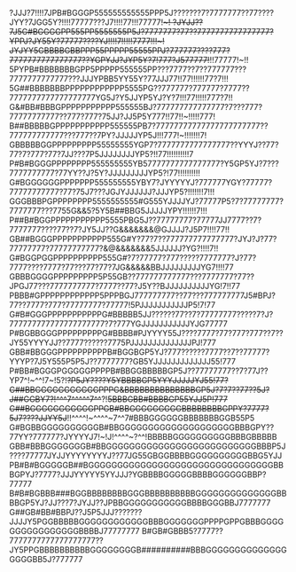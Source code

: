?JJJ?7!!!!7JPB#BGGGP555555555555PPP5J???????7?7777777??77????JYY?7JGG5Y?!!!!77777???J7!!!!77!!!77777!~~~!
?JYJJ??7J5G#BGGGGPP555PP5555555P5J?7777777?77??7777777777777777?YPPJ?JY55Y?77777????YJ!!!!7!!!!!7777!!!~!
JYJYY5GBBBBGBBPPP55PPPPP55555PPJ?777777????777?7777777777777777??YGPYJJ?JYP5Y?7!777?J577777!~~!!77777!~!!
5PYPB#BBBBBBBGPP5PPPPP555555PP???7777??7??777777???7777777777777???JJJYPBB5YY55Y?77JJJ77!!77!!!!!!77?7!!!
5G##BBBBBBBPPPPPPPPPPPP5555PG??777777?777777?7777??7777777777777777777YG5J?Y5JJYP5YJ?Y?7!!!77!!!!!777?7!!
G&#BB#BBBGPPPPPPPPPPP555555BJ?777777777777777?7???777?77777777777??777?777?75JJ?JJ5P5Y777!!77!!~!!!!!777!
B##BBBBBGPPPPPPPPPPP555555PB7?77777777777777777777777??777777777777???777??7PY?JJJJJYP5J!!!777!~!!!!!!!7!
GBBBBBGGPPPPPPPPP55555555YGP7?7777777777777777??YYYJ??77?77?7?777?77?7JJ???7P5JJJJJJJJYP5?!!77!!!!!!!!!!7
P#B#BGGGPPPPPPPP555555555YB57777777777777777?Y5GP5YJ?7???7777777777?77YY??J?5Y?JJJJJJJJJYP5?!77!!!!!!!!!!
G#BGGGGGGPPPPPPP555555555YBY7?JYYYYYJ?777777YGY?77777?77777777777?77?75J7???JGJYJJJJJJ?JJJYP5?!!!!!!!7!!!
GGGBBBPGPPPPPPPP5555555555#G555YJJJJYJ?77777P5?7?77777777?7777777???7755G&&5?5Y5B##BBG5JJJJJYPY!!!!!!7!!!
P##B#BGGPPPPPPPPPPP5555PBG5J??77777777?77777JJ7777??7?7777777????77??7?JY5JJ??G&&&&&&&@GJJJJ?J5P7!!!!77!!
GB##BGGGPPPPPPPPPPP555G#Y?77?7??777777777777777?JYJ?J?77?77777777?77777777777?&@&&&&&&&5JJJJJJ?YG?!!!!7!!
G#BGGPGGPPPPPPPPPP555G#?7?77777?777?????7777777?J?77?7777????7777?77???77?77?7JG&&&&&BBJJJJJJJJJYG7!!!!77
GBBBGGGGPPPPPPPPP5P55GB??777777777777???7777777?77??JPGJ77???7777777777?7777??77?J5Y??BJJJJJJJJJJYG!7!!77
PBBB#GPPPPPPPPPPPP5PPPBGJ777777777??77???777777777J5#BPJ?77??7777?777?77777777?77777!5PJJJJJJJJJJJP5!7!77
G#B#GGGPPPPPPPPPPPG#BBBBB5JJ??????77??7?77777777?????7?J?777777777777777777777?7?777YGJJJJJJJJJJJYJG77777
P#BGBBGGGPPPPPPPPPG#BBBB#PJYYYY55J????7777?77?777?777??7??JY55YYYYJJ??7777??????7775PJJJJJJJJJJJJJJPJ!777
GBB#BBGGGPPPPPPPPPPB#BGGBGP5YJ?777??????7777??7??77777?YYYP?7J5Y555P5P5J??7777777?GB5YJJJJJJJJJJJJJ55!777
P#BB#BGGGPGGGGGPPPPB#BBGGBBBBBGP5J??77777777??7?77J??YP7^!~^^!7~!5?!~~?P5JY????Y5YBBBBGP5YYYJJJJJYJ55!77?
G##BBGGGGGGGGGGGPPPG&BBBBBBBBBBBBBBGP5J?7?7??77??5J?J##GGBY7?!^^^7^^^^^7^^~~?!~~5BBBGBB#BBBBGP55YJJ5P!777
G##BGGGGGGGGGGGPPGB#BBGGGGGGGGGBBBBBBBBGPPY?7777?5J7????JJYY5J~~!!^^^^!~^^^^~7^^7#BBBGGGGGGBBBBBBBGGB55P5
G#BGBBGGGGGGGGGGB#BBGGGGGGGGGGGGGGGGGGGGBBBGPY??77YY?777777?JYYYYJ7!~!J!^^^^~?^^!BBBBBGGGGGGGGGGBBBGBBBBB
GBB#BBBGGGGGGGB#BBGGGGGGGGGGGGGGGGGGGGGGGGGGBBBP5J????77777JYJJYYYYYYYYJ??77JG55GBGGBBBBGGGGGGGGGGBBG5YJJ
PB#B#BGGGGGB##BGGGGGGGGGGGGGGGGGGGGGGGGGGGGGGGGBBBGPYJ?7777?JJJYYYYY5YYJJJ?YGBBBBGGGGGBBBBGGGGGGBBP?77777
B#B#BGBBB###BGGBBBBBBBBGGGBBBBBBBBBBGGGGGGGGGGGGGGBBBBGP5YJ?JJ???7?JYJJ??JPBBGGGGGGGGGGGBBBBGGGBBJ7777777
G##GB#BB#BBPJ??J5P5JJJ???????JJJJY5PGGBBBBBGGGGGGGGGGGGBBBGGGGGGGPPPPGPPGBBBGGGGGGGGGGGGGGGGBBBBJ77777777
B#GB#GBBB5?7777??7777777777777777777??JY5PPGBBBBBBBBBBGGGGGGGGB##########BBBGGGGGGGGGGGGGGGGGGBB5J?777777
